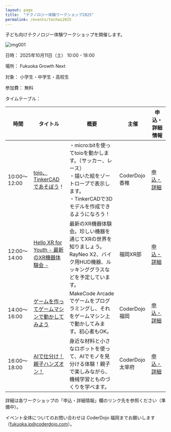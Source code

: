 ```yaml
---
layout: page
title:  "テクノロジー体験ワークショップ2025"
permalink: /events/techws2025
---
```

子ども向けテクノロジー体験ワークショップを開催します。

![img001](/blog/images/events/2025-techws-thumb.jpg)

日時： 2025年10月11日（土） 10:00 - 18:00

場所： Fukuoka Growth Next

対象： 小学生・中学生・高校生

参加費： 無料

タイムテーブル：

| 時間             | タイトル | 概要 | 主催 | 申込・詳細情報 |
|-----------------|---------------|-------------------------------------|------------------|------------------------------------|
| 10:00〜12:00 | [toio、TinkerCADであそぼう](https://coderdojo-kashii.connpass.com/event/368611/)！ | ・micro:bitを使ってtoioを動かします。（サッカー、レース）<br> ・描いた絵をゾートロープで表示します。<br> ・TinkerCADで3Dモデルを作成できるようになろう！ | CoderDojo 香椎 | [申込・詳細](https://coderdojo-kashii.connpass.com/event/368611/) |
| 12:00〜14:00 | [Hello XR for Youth - 最新のXR機器体験会 -](https://fukuoka-xr-club.connpass.com/event/368934/) | 最新のXR機器体験会。珍しい機器を通じてXRの世界を知りましょう。RayNeo X2、バイク用HUD機器、ルッキンググラスなどを予定しています。 | 福岡XR部 | [申込・詳細](https://fukuoka-xr-club.connpass.com/event/368934/) |
| 14:00〜16:00 | [ゲームを作ってゲームマシンで動かしてみよう](https://coderdojo-fukuoka.connpass.com/event/369026/) | MakeCode Arcadeでゲームをプログラミングし、それをゲームマシン上で動かしてみます。初心者もOK。 | CoderDojo 福岡 | [申込・詳細](https://coderdojo-fukuoka.connpass.com/event/369026/) |
| 16:00〜18:00 | [AIで仕分け！親子ハンズオン！](https://coderdojo-dazaifu.connpass.com/event/367734/) | 身近な材料と小さなロボットを使って、AIでモノを見分ける体験！親子で楽しみながら、機械学習とものづくりを学べます。 | CoderDojo 太宰府 | [申込・詳細](https://coderdojo-dazaifu.connpass.com/event/367734/) |

詳細は各ワークショップの「申込・詳細情報」欄のリンク先を参照ください（準備中）。

イベント全体についてのお問い合わせは CoderDojo 福岡までお願いします（fukuoka.jp@coderdojo.com）。